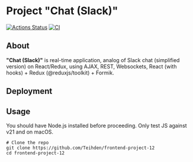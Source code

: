 # Project "Chat (Slack)"
[![Actions Status](https://github.com/Teihden/frontend-project-12/actions/workflows/hexlet-check.yml/badge.svg)](https://github.com/Teihden/frontend-project-12/actions)
[![CI](https://github.com/Teihden/frontend-project-12/workflows/CI/badge.svg)](https://github.com/Teihden/frontend-project-12/actions/workflows/CI.yml)

## About

**"Chat (Slack)"** is real-time application, analog of Slack chat (simplified version) on React/Redux, using AJAX, REST, Websockets, React (with hooks) + Redux (@reduxjs/toolkit) + Formik.

## Deployment

## Usage

You should have Node.js installed before proceeding. Only test JS against v21 and on macOS.

```shell
# Clone the repo
git clone https://github.com/Teihden/frontend-project-12
cd frontend-project-12
```
